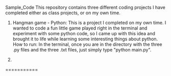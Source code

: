 Sample_Code
This repository contains three different coding projects I have completed either as class projects, or on my own time.

1.  Hangman game - Python:
    This is a project I completed on my own time. I wanted to code a fun little game played right in the terminal and experiment with some python code, so I came up with this idea and brought it to life while learning some interesting things about python.
How to run:
    In the terminal, once you are in the directory with the three .py files and the three .txt files, just simply type "python main.py". 

2.  
===========
